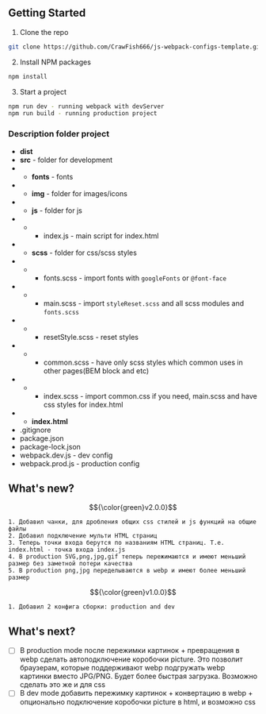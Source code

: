 ## Getting Started
1. Clone the repo
```sh
git clone https://github.com/CrawFish666/js-webpack-configs-template.git
```
2. Install NPM packages
```sh
npm install
```
3.  Start a project
```sh
npm run dev - running webpack with devServer
npm run build - running production project
```
### Description folder project

* **dist**
* **src** - folder for development
* * **fonts** - fonts
* * **img** - folder for images/icons
* *    **js** - folder for js
* * * index.js - main script for index.html
* * **scss** - folder for css/scss styles
* * * fonts.scss - import fonts with `googleFonts` or `@font-face`
* * * main.scss - import `styleReset.scss` and all scss modules and `fonts.scss`
* * * resetStyle.scss - reset styles
* * * common.scss - have only scss styles which common uses in other pages(BEM block and etc)
* * * index.scss - import common.css if you need, main.scss and have css styles for index.html
* * **index.html**
* .gitignore
* package.json
* package-lock.json
* webpack.dev.js - dev config
* webpack.prod.js - production config
## What's new?
$${\color{green}v2.0.0}$$
```
1. Добавил чанки, для дробления общих css стилей и js функций на общие файлы
2. Добавил подключение мульти HTML страниц
3. Теперь точки входа берутся по названиям HTML страниц. Т.е. index.html - точка входа index.js
4. В production SVG,png,jpg,gif теперь пережимаются и имеют меньший размер без заметной потери качества
5. В production png,jpg переделываются в webp и имеют более меньший размер
```
$${\color{green}v1.0.0}$$
```
1. Добавил 2 конфига сборки: production and dev
```
## What's next?
- [ ] В production mode после пережимки картинок + превращения в webp сделать автоподключение коробочки picture. Это позволит браузерам, которые поддерживают webp подгружать webp картинки вместо JPG/PNG. Будет более быстрая загрузка. Возможно сделать это же и для css
- [ ] В dev mode добавить пережимку картинок + конвертацию в webp + опционально подключение коробочки picture в html, и возможно css
